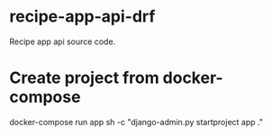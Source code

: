 # recipe-app-api-drf

Recipe app api source code.

# Create project from docker-compose

docker-compose run app sh -c "django-admin.py startproject app ."
